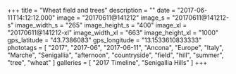+++
title = "Wheat field and trees"
description = ""
date = "2017-06-11T14:12:12.000"
image = "20170611@141212"
image_s = "20170611@141212-s"
image_width_s = "265"
image_height_s = "400"
image_xl = "20170611@141212-xl"
image_width_xl = "663"
image_height_xl = "1000"
gps_latitude = "43.7386083"
gps_longitude = "13.1533610833333"
phototags = [ "2017", "2017-06", "2017-06-11", "Ancona", "Europe", "Italy", "Marche", "Senigallia", "afternoon", "countryside", "field", "hill", "summer", "tree", "wheat" ]
galleries = [ "2017 Timeline", "Senigallia Hills" ]
+++

